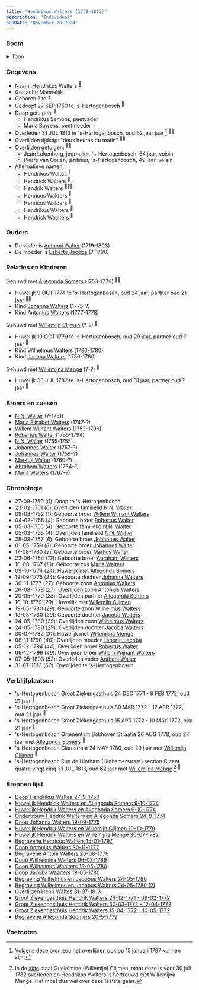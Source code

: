 ```yaml
---
title: "Hendrikus Walters (1750-1813)"
description: "Individual"
pubDate: "November 20 2024"
---
```


### Boom
<details><summary>Toon</summary>

![test](https://www.plantuml.com/plantuml/svg/hLNlJzim4Ftkl-847_XKAMb-eue2NJk6O201GzCq8IVncb37Hd4gLA7-xpiQjmvhsJnjtvhpdVtklNVNOzNGkfbNdAXPAPveJIj8QJQRrd8kyf7aieQcfaBX4HCDASgSGLRM6MVjRrOzDGkeM9MoMhKXrR2QoMRnn4ZdrenJfU250C2fh7DMtnPbDXDCgS6WegKuEWAFB0avWElLKugq5NideYcaAE6UShnu3wY2JuxZUYx0_jYR19DJlFNbHybuleJ1OKhJnKCgcuQpmoFmuSDu16xa9Z3i9AdPdFC7AlA7h9PAfH9nO7O4boTVmOqT3xENQm0N57jh69pJJARK0EWZWCdfs1jxlm4mj7atXizNNn1bui21wftXQtBAH2fLLXWOWyDdbkUbc6910ETt5rZWXoiu4yTn_13sUJajcWNZN3uZf2NHFFLwEeDet2QWAp6mEah8-hKp9lAwdCsLvbsPlXFOAFPd0VeHt8ol4MhWs321Q5UTnQwtYugD9pXdKobo2ZUoweBphKG9DNs1PuEfxxIsYAAaQukk7WbSZMvVCtoZHxojXwuybmKLWcun6uGsuD7ABQDHO8D-sCMCiuIZj4FKqBEP9i_HHeqYA-92EBdx-9eUhq1ezwpT5nEjc0beudgQZhVVeKSqIxrlk6Xo9hvl3jODtfVeZAfy533YvMF5XEdGjHlNBTVz7SDTLxZEsXR9nXQ1_wuj47l1UBLBdSH67JH6wzFOQjJwVZVTc7ErvROWH8wbD_y5mbk313xHmfc0fb3hdhpzZXoYsVh587YmPH0AbqnCcU7OSft_Ht_WEBLxAEuRVmJlh753Iq0qNXCWnxYkyL_y9m00)
</details>

### Gegevens
- Naam: Hendrikus Walters <sup><a href="../s00191/" style="text-decoration:none" title="Doop Hendrikus Waltes 27-9-1750">:link:</a></sup>
- Geslacht: Mannelijk
- Geboren ? te ? 
- Gedoopt 27 SEP 1750 te 's-Hertogenbosch <sup><a href="../s00191/" style="text-decoration:none" title="Doop Hendrikus Waltes 27-9-1750">:link:</a></sup>
- Doop getuigen: <sup><a href="../s00191/" style="text-decoration:none" title="Doop Hendrikus Waltes 27-9-1750">:link:</a></sup>
  - Hendrikus Semons, peetvader
  - Maria Bowens, peetmoeder
- Overleden 31 JUL 1813 te 's-Hertogenbosch, oud 62 jaar jaar [^1] <sup><a href="../s00295/" style="text-decoration:none" title="Overlijden Henri Waltes 31-07-1813">:link:</a><a href="../s00272/" style="text-decoration:none" title="Begravene Henricus Walters 15-01-1797">:link:</a></sup>
- Overlijden tijdstip: "deux heures du matin" <sup><a href="../s00295/" style="text-decoration:none" title="Overlijden Henri Waltes 31-07-1813">:link:</a><a href="../s00272/" style="text-decoration:none" title="Begravene Henricus Walters 15-01-1797">:link:</a></sup>
- Overlijden getuigen: <sup><a href="../s00295/" style="text-decoration:none" title="Overlijden Henri Waltes 31-07-1813">:link:</a><a href="../s00272/" style="text-decoration:none" title="Begravene Henricus Walters 15-01-1797">:link:</a></sup>
  - Jean Lakenberg, journalier, \'s-Hertogenbosch, 64 jaar, voisin
  - Pierre van Ooijen, jardinier, \'s-Hertogenbosch, 49 jaar, voisin
- Alternatieve namen:
  - Hendrikus Waltes <sup><a href="../s00191/" style="text-decoration:none" title="Doop Hendrikus Waltes 27-9-1750">:link:</a></sup>
  - Hendrick Walters <sup><a href="../s00196/" style="text-decoration:none" title="Huwelijk Hendrick Walters en Allegonda Somers 9-10-1774">:link:</a></sup>
  - Hendrik Walters <sup><a href="../s00198/" style="text-decoration:none" title="Huwelijk Hendrik Walters en Allegonda Somers 9-10-1774">:link:</a><a href="../s00197/" style="text-decoration:none" title="Ondertrouw Hendrik Walters en Allegonda Somers 24-9-1774">:link:</a><a href="../s00276/" style="text-decoration:none" title="Begravene Antoni Walters 26-08-1778">:link:</a></sup>
  - Henricus Walders <sup><a href="../s00199/" style="text-decoration:none" title="Begravene Allegonda Soomers 20-5-1779">:link:</a></sup>
  - Henricus Walders <sup><a href="../s00199/" style="text-decoration:none" title="Begravene Allegonda Soomers 20-5-1779">:link:</a></sup>
  - Hendrikus Walters <sup><a href="../s00250/" style="text-decoration:none" title="Doop Johanna Walters 19-09-1775">:link:</a></sup>
  - Hendrick Waalters <sup><a href="../s00287/" style="text-decoration:none" title="Doop Wilhelmus Waalters 19-05-1780">:link:</a></sup>

### Ouders
- De vader is [Anthoni Walter](../i00131/) (1719-1803)
- De moeder is [Laberte Jacoba](../i00132/) (?-1790)

### Relaties en Kinderen

Gehuwd met [Allegonda Somers](../i00142/) (1753-1779) <sup><a href="../s00196/" style="text-decoration:none" title="Huwelijk Hendrick Walters en Allegonda Somers 9-10-1774">:link:</a><a href="../s00198/" style="text-decoration:none" title="Huwelijk Hendrik Walters en Allegonda Somers 9-10-1774">:link:</a></sup>
- Huwelijk 9 OCT 1774 te 's-Hertogenbosch, oud 24 jaar, partner oud 21 jaar <sup><a href="../s00196/" style="text-decoration:none" title="Huwelijk Hendrick Walters en Allegonda Somers 9-10-1774">:link:</a><a href="../s00198/" style="text-decoration:none" title="Huwelijk Hendrik Walters en Allegonda Somers 9-10-1774">:link:</a></sup>
- Kind [Johanna Walters](../i00156/) (1775-?)
- Kind [Antonius Walters](../i00163/) (1777-1778)

Gehuwd met [Willemijn Clijmen](../i00161/) (?-?) <sup><a href="../s00269/" style="text-decoration:none" title="Huwelijk Hendrik Walters en Willemijn Clijmen 10-10-1779">:link:</a></sup>
- Huwelijk 10 OCT 1779 te 's-Hertogenbosch, oud 29 jaar, partner oud ? jaar <sup><a href="../s00269/" style="text-decoration:none" title="Huwelijk Hendrik Walters en Willemijn Clijmen 10-10-1779">:link:</a></sup>
- Kind [Wilhelmus Walters](../i00169/) (1780-1780)
- Kind [Jacoba Walters](../i00170/) (1780-1780)

Gehuwd met [Willemijna Menge](../i00162/) (?-?) <sup><a href="../s00271/" style="text-decoration:none" title="Huwelijk Hendrik Walters en Willemijna Menge 30-07-1782">:link:</a></sup>
- Huwelijk 30 JUL 1782 te 's-Hertogenbosch, oud 31 jaar, partner oud ? jaar <sup><a href="../s00271/" style="text-decoration:none" title="Huwelijk Hendrik Walters en Willemijna Menge 30-07-1782">:link:</a></sup>

### Broers en zussen
- [N.N. Walter](../i00143/) (?-1751)
- [Maria Elisabet Walters](../i00147/) (1747-?)
- [Willem Wijnant Walters](../i00120/) (1752-1799)
- [Robertus Walter](../i00140/) (1755-1794)
- [N.N. Walter](../i00173/) (1755-1755)
- [Johannes Walter](../i00141/) (1757-?)
- [Johannes Walter](../i00146/) (1759-?)
- [Markus Walter](../i00144/) (1760-?)
- [Abraham Walters](../i00133/) (1764-?)
- [Maria Walters](../i00138/) (1767-?)

### Chronologie
- 27-09-1750 (<i>0</i>): Doop te 's-Hertogenbosch
- 23-02-1751 (<i>0</i>): Overlijden familielid [N.N. Walter](../i00143/)
- 09-08-1752 (<i>1</i>): Geboorte broer [Willem Wijnant Walters](../i00120/)
- 04-03-1755 (<i>4</i>): Geboorte broer [Robertus Walter](../i00140/)
- 05-03-1755 (<i>4</i>): Geboorte familielid [N.N. Walter](../i00173/)
- 05-03-1755 (<i>4</i>): Overlijden familielid [N.N. Walter](../i00173/)
- 28-08-1757 (<i>6</i>): Geboorte broer [Johannes Walter](../i00141/)
- 01-05-1759 (<i>8</i>): Geboorte broer [Johannes Walter](../i00146/)
- 17-08-1760 (<i>9</i>): Geboorte broer [Markus Walter](../i00144/)
- 22-06-1764 (<i>13</i>): Geboorte broer [Abraham Walters](../i00133/)
- 16-08-1767 (<i>16</i>): Geboorte zus [Maria Walters](../i00138/)
- 09-10-1774 (<i>24</i>): Huwelijk met [Allegonda Somers](../i00142/)
- 19-09-1775 (<i>24</i>): Geboorte dochter [Johanna Walters](../i00156/)
- 30-11-1777 (<i>27</i>): Geboorte zoon [Antonius Walters](../i00163/)
- 26-08-1778 (<i>27</i>): Overlijden zoon [Antonius Walters](../i00163/)
- 20-05-1779 (<i>28</i>): Overlijden partner [Allegonda Somers](../i00142/)
- 10-10-1779 (<i>29</i>): Huwelijk met [Willemijn Clijmen](../i00161/)
- 19-05-1780 (<i>29</i>): Geboorte zoon [Wilhelmus Walters](../i00169/)
- 19-05-1780 (<i>29</i>): Geboorte dochter [Jacoba Walters](../i00170/)
- 24-05-1780 (<i>29</i>): Overlijden zoon [Wilhelmus Walters](../i00169/)
- 24-05-1780 (<i>29</i>): Overlijden dochter [Jacoba Walters](../i00170/)
- 30-07-1782 (<i>31</i>): Huwelijk met [Willemijna Menge](../i00162/)
- 08-11-1790 (<i>40</i>): Overlijden moeder [Laberte Jacoba](../i00132/)
- 05-12-1794 (<i>44</i>): Overlijden broer [Robertus Walter](../i00140/)
- 06-12-1799 (<i>49</i>): Overlijden broer [Willem Wijnant Walters](../i00120/)
- 07-05-1803 (<i>52</i>): Overlijden vader [Anthoni Walter](../i00131/)
- 31-07-1813 (<i>62</i>): Overlijden te 's-Hertogenbosch

### Verblijfplaatsen
- 's-Hertogenbosch Groot Ziekengasthuis 24 DEC 1771 - 9 FEB 1772, oud 21 jaar  <sup><a href="../s00266/" style="text-decoration:none" title="Groot Ziekengasthuis Hendrik Walters 24-12-1771 - 09-02-1772">:link:</a></sup>
- 's-Hertogenbosch Groot Ziekengasthuis 30 MAR 1772 - 12 APR 1772, oud 21 jaar  <sup><a href="../s00267/" style="text-decoration:none" title="Groot Ziekengasthuis Hendrik Walters 30-03-1772 - 12-04-1772">:link:</a></sup>
- 's-Hertogenbosch Groot Ziekengasthuis 15 APR 1772 - 10 MAY 1772, oud 21 jaar  <sup><a href="../s00268/" style="text-decoration:none" title="Groot Ziekengasthuis Hendrik Walters 15-04-1772 - 10-05-1772">:link:</a></sup>
- 's-Hertogenbosch Ortenent int Bokhoven Straatie 26 AUG 1778, oud 27 jaar met [Allegonda Somers](../i00142/) <sup><a href="../s00276/" style="text-decoration:none" title="Begravene Antoni Walters 26-08-1778">:link:</a></sup>
- 's-Hertogenbosch Clarastraat 24 MAY 1780, oud 29 jaar met [Willemijn Clijmen](../i00161/) <sup><a href="../s00290/" style="text-decoration:none" title="Begraving Wilhelmus en Jacobus Walters 24-05-1780 (2)">:link:</a></sup>
- 's-Hertogenbosch Rue de Hintham (Hinhamerstraat) section C cent quatre vingt cinq 31 JUL 1813, oud 62 jaar met [Willemijna Menge](../i00162/) [^2] <sup><a href="../s00295/" style="text-decoration:none" title="Overlijden Henri Waltes 31-07-1813">:link:</a></sup>

### Bronnen lijst
- [Doop Hendrikus Waltes 27-9-1750](../s00191/)
- [Huwelijk Hendrick Walters en Allegonda Somers 9-10-1774](../s00196/)
- [Huwelijk Hendrik Walters en Allegonda Somers 9-10-1774](../s00198/)
- [Ondertrouw Hendrik Walters en Allegonda Somers 24-9-1774](../s00197/)
- [Doop Johanna Walters 19-09-1775](../s00250/)
- [Huwelijk Hendrik Walters en Willemijn Clijmen 10-10-1779](../s00269/)
- [Huwelijk Hendrik Walters en Willemijna Menge 30-07-1782](../s00271/)
- [Begravene Henricus Walters 15-01-1797](../s00272/)
- [Doop Antonius Walters 30-11-1777](../s00273/)
- [Begravene Antoni Walters 26-08-1778](../s00276/)
- [Doop Wilhelmina Walters 06-03-1789](../s00274/)
- [Doop Wilhelmus Waalters 19-05-1780](../s00287/)
- [Doop Jacoba Waalters 19-05-1780](../s00288/)
- [Begraving Wilhelmus en Jacobus Walters 24-05-1780](../s00289/)
- [Begraving Wilhelmus en Jacobus Walters 24-05-1780 (2)](../s00290/)
- [Overlijden Henri Waltes 31-07-1813](../s00295/)
- [Groot Ziekengasthuis Hendrik Walters 24-12-1771 - 09-02-1772](../s00266/)
- [Groot Ziekengasthuis Hendrik Walters 30-03-1772 - 12-04-1772](../s00267/)
- [Groot Ziekengasthuis Hendrik Walters 15-04-1772 - 10-05-1772](../s00268/)
- [Begravene Allegonda Soomers 20-5-1779](../s00199/)

### Voetnoten
[^1]: Volgens [deze bron](../00272) zou het overlijden ook op 15 januari 1797 kunnen zijn.
[^2]: In de [akte](../s00295) staat Guelelmine (Willemijn) Clijmen, maar deze is voor 30 juli 1782 overleden
en Hendrikus Walters is hertrouwd met Willemijna Menge. Het moet dus wel over deze laatste gaan.